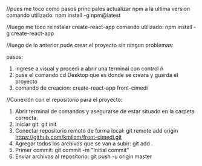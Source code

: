 //pues me toco como pasos principales actualizar npm a la ultima version 
comando utilizado: npm install -g npm@latest

//luego me toco reinstalar create-react-app
comando utilizado: npm install -g create-react-app

//luego de lo anterior pude crear el proyecto sin ningun problemas:

pasos:
1. ingrese a visual y procedi a abrir una terminal con control ñ
2. puse el comando cd Desktop que es donde se creara y guarda el proyecto
3. comando de creacion: create-react-app front-cimedi

//Conexión con el repositorio para el proyecto:
1. Abrir terminal de comandos y asegurarse de estar situado en la carpeta correcta.
2. Iniciar git: git init
3. Conectar repositorio remoto de forma local: git remote add origin https://github.com/kmilom/front-cimedi.git
4. Agregar todos los archivos que se van a subir: git add .
5. Primer commit: git commit -m "Initial commit"
6. Enviar archivos al repositorio: git push -u origin master
